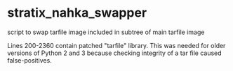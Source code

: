 # stratix_nahka_swapper
script to swap tarfile image included in subtree of main tarfile image

Lines 200-2360 contain patched "tarfile" library.
This was needed for older versions of Python 2 and 3
because checking integrity of a tar file caused false-positives.
